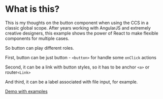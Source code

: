 # What is this?

This is my thoughts on the button component when using the CCS in a classic global scope. After years working with AngularJS and extremely creative designers, this example shows the power of React to make flexible components for multiple cases.

So button can play different roles.

First, button can be just button - `<button>` for handle some `onClick` actions

Second, it can be a link with button styles, so it has to be anchor `<a>` or router`<Link>`

And third, it can be a label associated with file input, for example.

[Demo with examples](https://random1911.github.io/universal-button/)
